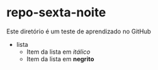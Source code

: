 # repo-sexta-noite
Este diretório é um teste de aprendizado no GitHub
+ lista
  + Item da lista em *itálico*
  + Item da lista em **negrito**
